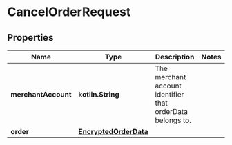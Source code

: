 
# CancelOrderRequest

## Properties
Name | Type | Description | Notes
------------ | ------------- | ------------- | -------------
**merchantAccount** | **kotlin.String** | The merchant account identifier that orderData belongs to. | 
**order** | [**EncryptedOrderData**](EncryptedOrderData.md) |  | 




